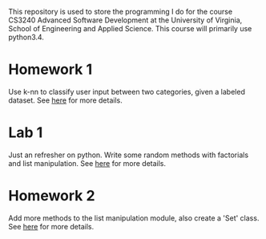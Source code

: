This repository is used to store the programming I do for the course CS3240 Advanced Software Development at the University of Virginia, School of Engineering and Applied Science. This course will primarily use python3.4.

# Homework 1
Use k-nn to classify user input between two categories, given a labeled dataset. See [here](https://rawgit.com/Karavis/CS3240/master/hw1/CS3240_%20HW1.html) for more details.


# Lab 1
Just an refresher on python. Write some random methods with factorials and list manipulation. See [here](https://rawgit.com/Karavis/CS3240/master/lab1/CS3240Lab1.html) for more details.


# Homework 2
Add more methods to the list manipulation module, also create a 'Set' class. See [here](https://rawgit.com/Karavis/CS3240/master/hw2/CS3240Hw2.html) for more details.